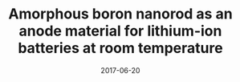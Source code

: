 ---
title: "Amorphous boron nanorod as an anode material for lithium-ion batteries at room temperature"
collection: publications
permalink: /publication/2017-06-20-Amorphous_boron
date: 2017-06-20
venue: 'Nanoscale'
citation: 'C.Deng, <b>M.Lau</b>, H. Barkholtz, et al. (2017). Amorphous boron nanorod as an anode material for lithium-ion batteries at room temperature&quot; <i>Nanoscale</i> 9.30(2017):10757-10763&quot;'
---